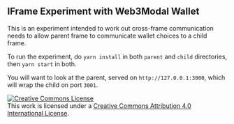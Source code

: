 ## IFrame Experiment with Web3Modal Wallet

This is an experiment intended to work out cross-frame communication needs to
allow parent frame to communicate wallet choices to a child frame.

To run the experiment, do `yarn install` in both `parent` and `child` directories, then `yarn start` in both.

You will want to look at the parent, served on `http://127.0.0.1:3000`, which will wrap the child on port `3001`.

<a rel="license" href="http://creativecommons.org/licenses/by/4.0/"><img alt="Creative Commons License" style="border-width:0" src="https://i.creativecommons.org/l/by/4.0/88x31.png" /></a><br />This work is licensed under a <a rel="license" href="http://creativecommons.org/licenses/by/4.0/">Creative Commons Attribution 4.0 International License</a>.
